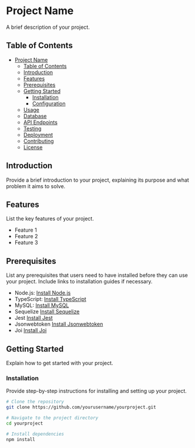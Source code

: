 # Project Name

A brief description of your project.

## Table of Contents

- [Project Name](#project-name)
  - [Table of Contents](#table-of-contents)
  - [Introduction](#introduction)
  - [Features](#features)
  - [Prerequisites](#prerequisites)
  - [Getting Started](#getting-started)
    - [Installation](#installation)
    - [Configuration](#configuration)
  - [Usage](#usage)
  - [Database](#database)
  - [API Endpoints](#api-endpoints)
  - [Testing](#testing)
  - [Deployment](#deployment)
  - [Contributing](#contributing)
  - [License](#license)

## Introduction

Provide a brief introduction to your project, explaining its purpose and what problem it aims to solve.

## Features

List the key features of your project.

- Feature 1
- Feature 2
- Feature 3

## Prerequisites

List any prerequisites that users need to have installed before they can use your project. Include links to installation guides if necessary.

- Node.js: [Install Node.js](https://nodejs.org/)
- TypeScript: [Install TypeScript](https://www.typescriptlang.org/)
- MySQL: [Install MySQL](https://dev.mysql.com/doc/mysql-installation-excerpt/en/)
- Sequelize [Install Sequelize](https://sequelize.org/)
- Jest [Install Jest](https://jestjs.io/)
- Jsonwebtoken [Install Jsonwebtoken](https://github.com/auth0/node-jsonwebtoken)
- Joi [Install Joi](https://joi.dev/)

## Getting Started

Explain how to get started with your project.

### Installation

Provide step-by-step instructions for installing and setting up your project.

```bash
# Clone the repository
git clone https://github.com/yourusername/yourproject.git

# Navigate to the project directory
cd yourproject

# Install dependencies
npm install
